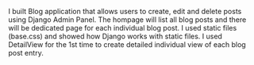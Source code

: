I built Blog application that allows users to create, edit and delete posts using Django Admin Panel.
The hompage will list all blog posts and there will be dedicated page for each individual blog post.
I used static files (base.css) and showed how Django works with static files.
I used DetailView for the 1st time to create detailed individual view of each blog post entry.